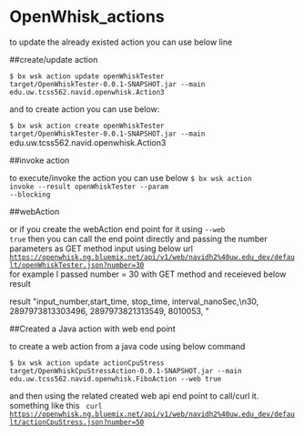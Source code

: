 # OpenWhisk_actions

to update the already existed action you can use below line

##create/update action

<code>$ bx wsk action update openWhiskTester target/OpenWhiskTester-0.0.1-SNAPSHOT.jar --main edu.uw.tcss562.navid.openwhisk.Action3 </code>


and to create action you can use below:

<code>$ bx wsk action create openWhiskTester target/OpenWhiskTester-0.0.1-SNAPSHOT.jar --main </code>edu.uw.tcss562.navid.openwhisk.Action3 </code>

##invoke action

to execute/invoke the action you can use below
<code>$ bx wsk action invoke --result openWhiskTester --param <inputParam> <value of that arg> --blocking</code>

##webAction 

or if you create the webAction end point for it using <code>--web true</code>
then you can call the end point directly and passing the number parameters as GET method input
using below url
<code>https://openwhisk.ng.bluemix.net/api/v1/web/navidh2%40uw.edu_dev/default/openWhiskTester.json?number=30 </code>
for example I passed number = 30 with GET method and receieved below result


result	"input_number,start_time, stop_time, interval_nanoSec,\n30, 2897973813303496, 2897973821313549, 8010053, "

##Created a Java action with web end point 

to create a web action from a java code using below command 

<code>$ bx wsk action update actionCpuStress target/OpenWhiskCpuStressAction-0.0.1-SNAPSHOT.jar --main edu.uw.tcss562.navid.openwhisk.FiboAction --web true </code>



and then using the related created web api end point to call/curl it.
something like this
<code> curl https://openwhisk.ng.bluemix.net/api/v1/web/navidh2%40uw.edu_dev/default/actionCpuStress.json?number=50 </code>
